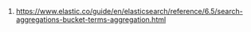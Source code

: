 

1. https://www.elastic.co/guide/en/elasticsearch/reference/6.5/search-aggregations-bucket-terms-aggregation.html